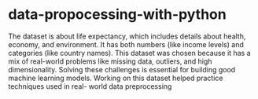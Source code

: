 # data-propocessing-with-python
The dataset is about life expectancy, which includes details about health, economy, and
environment. It has both numbers (like income levels) and categories (like country names). This dataset was chosen because it has a mix of real-world problems like missing data, outliers, and high dimensionality. Solving these challenges is essential for building good
machine learning models. Working on this dataset helped practice techniques used in real- world data preprocessing
